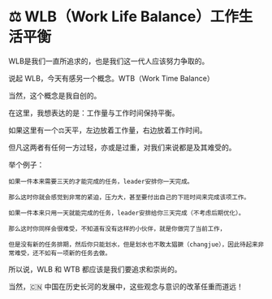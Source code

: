 # ⚖️ WLB（Work Life Balance）工作生活平衡

WLB是我们一直所追求的，也是我们这一代人应该努力争取的。

说起 WLB，今天有感另一个概念。WTB（Work Time Balance）

当然，这个概念是我自创的。

在这里，我想表达的是：工作量与工作时间保持平衡。

如果这里有一个⚖️天平，左边放着工作量，右边放着工作时间。

但凡这两者有任何一方过轻，亦或是过重，对我们来说都是及其难受的。

举个例子：

    如果一件本来需要三天的才能完成的任务，leader安排你一天完成。

    那么这时你就会感觉到非常的紧迫，压力大，甚至要付出自己的下班时间来完成该项工作。

    如果一件本来只用一天就能完成的任务，leader安排给你三天完成（不考虑后期优化）。

    那么这时你同样会很难受，不知道有没有这样的小伙伴，就是你做完了当前工作，
    
    但是没有新的任务排期，然后你只能划水，但是划水也不敢太猖獗（changjue），因此待起来非常难受，还不如有一项新的任务去做。

所以说，WLB 和 WTB 都应该是我们要追求和崇尚的。

当然，🇨🇳 中国在历史长河的发展中，这些观念与意识的改革任重而道远！
